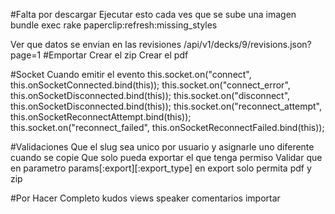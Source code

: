 #Falta por descargar
Ejecutar esto cada ves que se sube una imagen bundle exec rake paperclip:refresh:missing_styles


Ver que datos se envian en las revisiones /api/v1/decks/9/revisions.json?page=1
#Emportar
Crear el zip
Crear el pdf


#Socket
Cuando emitir el evento
                this.socket.on("connect", this.onSocketConnected.bind(this));
                this.socket.on("connect_error", this.onSocketDisconnected.bind(this));
                this.socket.on("disconnect", this.onSocketDisconnected.bind(this));
                this.socket.on("reconnect_attempt", this.onSocketReconnectAttempt.bind(this));
                this.socket.on("reconnect_failed", this.onSocketReconnectFailed.bind(this));

#Validaciones
Que el slug sea unico por usuario y asignarle uno diferente cuando se copie
Que solo pueda exportar el que tenga permiso
Validar que en parametro params[:export][:export_type] en export solo permita pdf y zip


#Por Hacer Completo
kudos
views
speaker
comentarios
importar